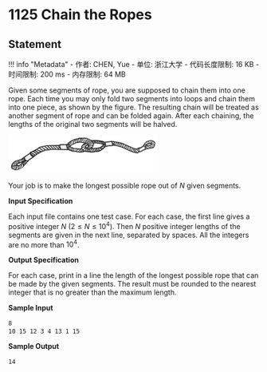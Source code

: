 
# 1125 Chain the Ropes

## Statement

!!! info "Metadata"
    - 作者: CHEN, Yue
    - 单位: 浙江大学
    - 代码长度限制: 16 KB
    - 时间限制: 200 ms
    - 内存限制: 64 MB

Given some segments of rope, you are supposed to chain them into one rope. Each time you may only fold two segments into loops and chain them into one piece, as shown by the figure. The resulting chain will be treated as another segment of rope and can be folded again. After each chaining, the lengths of the original two segments will be halved.


![rope.jpg](./statement-assets/46293e57-aa0e-414b-b5c3-7c4b2d5201e2.jpg)


Your job is to make the longest possible rope out of $N$ given segments.

**Input Specification**

Each input file contains one test case. For each case, the first line gives a positive integer $N$ ($2 \le N \le 10^4$). Then $N$ positive integer lengths of the segments are given in the next line, separated by spaces. All the integers are no more than $10^4$.

**Output Specification**

For each case, print in a line the length of the longest possible rope that can be made by the given segments. The result must be rounded to the nearest integer that is no greater than the maximum length.

**Sample Input**
```plaintext
8
10 15 12 3 4 13 1 15
```

**Sample Output**
```plaintext
14
```

